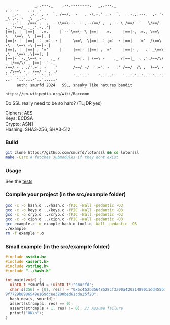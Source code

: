 ```
             _,.---._    ,--.--------.   _,.---._                  ,-,--.    ,-,--.
   _.-.    ,-.' , -  `. /==/,  -   , -\,-.' , -  `.   .-.,.---.  ,-.'-  _\ ,-.'-  _\  _.-.
 .-,.'|   /==/_,  ,  - \\==\.-.  - ,-./==/_,  ,  - \ /==/  `   \/==/_ ,_.'/==/_ ,_.'.-,.'|
|==|, |  |==|   .=.     |`--`\==\- \ |==|   .=.     |==|-, .=., \==\  \   \==\  \  |==|, |
|==|- |  |==|_ : ;=:  - |     \==\_ \|==|_ : ;=:  - |==|   '='  /\==\ -\   \==\ -\ |==|- |
|==|, |  |==| , '='     |     |==|- ||==| , '='     |==|- ,   .' _\==\ ,\  _\==\ ,\|==|, |
|==|- `-._\==\ -    ,_ /      |==|, | \==\ -    ,_ /|==|_  . ,'./==/\/ _ |/==/\/ _ |==|- `-._
/==/ - , ,/'.='. -   .'       /==/ -/  '.='. -   .' /==/  /\ ,  )==\ - , /\==\ - , /==/ - , ,/
`--`-----'   `--`--''         `--`--`    `--`--''   `--`-`--`--' `--`---'  `--`---'`--`-----'
     auth: smurfd 2024   SSL, sneaky like natures bandit
```
`https://en.wikipedia.org/wiki/Raccoon`


Do SSL really need to be so hard? (TL;DR yes)

Ciphers: AES<br>
Keys: ECDSA<br>
Crypto: ASN1<br>
Hashing: SHA3-256, SHA3-512<br>

### Build
```bash
git clone https://github.com/smurfd/lotorssl && cd lotorssl
make -Csrc # fetches submodules if they dont exist
```

### Usage
See the [tests](https://github.com/smurfd/lotorssl/tree/master/src/tests)

### Compile your project (in the src/example folder)
```bash
gcc -c -o hash.o ../hash.c -fPIC -Wall -pedantic -O3
gcc -c -o keys.o ../keys.c -fPIC -Wall -pedantic -O3
gcc -c -o cryp.o ../cryp.c -fPIC -Wall -pedantic -O3
gcc -c -o ciph.o ../ciph.c -fPIC -Wall -pedantic -O3
gcc example.c -o example hash.o tool.o -Wall -pedantic -O3
./example
rm -f example *.o
```
### Small example (in the src/example folder)
```c
#include <stdio.h>
#include <assert.h>
#include <string.h>
#include "../hash.h"

int main(void) {
  uint8_t *smurfd = (uint8_t*)"smurfd";
  char s[256] = {0}, res[] = "0x5c452b35648528cf3a00a42021489011dd455b78fc34190c7680173b2dcdcc7d61e73d4f2c51051e45d26215f\
9f7729b8986549e169dcee3280bed61cda25f20";
  hash_new(s, smurfd);
  assert(strcmp(s, res) == 0);
  assert(strcmp(s + 1, res) != 0); // Assume failure
  printf("OK\n");
}
```

